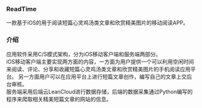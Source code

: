 ### ReadTime
一款基于iOS的用于阅读短篇心灵鸡汤类文章和欣赏精美图片的移动阅读APP。
### 介绍
应用软件采用C/S模式架构，分为iOS移动客户端和服务端两部分。</br>
iOS移动客户端主要实现两方面的内容，一方面为用户提供一个可以利用空闲时间来阅读、评论、分享和收藏短篇心灵鸡汤类文章和欣赏精美图片的手机阅读应用平台。
另一方面用户可以在应用平台上进行短篇文章创作，编写自己的文章上交后台审核。</br>
服务端采用后端云LeanCloud进行数据存储，后端的数据采集通过Python编写的程序来爬取相关精美短篇文章的网站的信息。</br>
###
